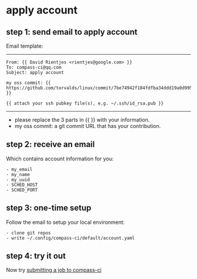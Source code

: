 # apply account

## step 1: send email to apply account

Email template:

---
	From: {{ David Rientjes <rientjes@google.com> }}
	To: compass-ci@qq.com
	Subject: apply account

	my oss commit: {{ https://github.com/torvalds/linux/commit/7be74942f184fdfba34ddd19a0d995deb34d4a03 }}

	{{ attach your ssh pubkey file(s), e.g. ~/.ssh/id_rsa.pub }}

---

- please replace the 3 parts in {{ }} with your information.
- my oss commit: a git commit URL that has your contribution.

## step 2: receive an email

Which contains account information for you:

	- my_email
	- my_name
	- my_uuid
	- SCHED_HOST
	- SCHED_PORT

## step 3: one-time setup

Follow the email to setup your local environment:

	- clone git repos
	- write ~/.config/compass-ci/default/account.yaml

## step 4: try it out

Now try [submitting a job to compass-ci](https://gitee.com/wu_fengguang/compass-ci/blob/master/doc/manual/submit命令详解.md)
